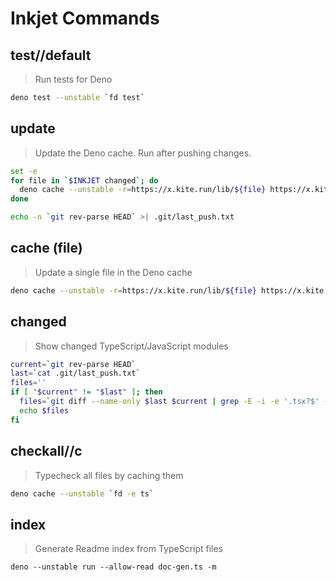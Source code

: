 # Inkjet Commands

## test//default

> Run tests for Deno

```sh
deno test --unstable `fd test`
```

## update

> Update the Deno cache. Run after pushing changes.

```bash
set -e
for file in `$INKJET changed`; do
  deno cache --unstable -r=https://x.kite.run/lib/${file} https://x.kite.run/lib/${file}
done

echo -n `git rev-parse HEAD` >| .git/last_push.txt
```

## cache (file)

> Update a single file in the Deno cache

```sh
deno cache --unstable -r=https://x.kite.run/lib/${file} https://x.kite.run/lib/${file}
```

## changed

> Show changed TypeScript/JavaScript modules

```sh
current=`git rev-parse HEAD`
last=`cat .git/last_push.txt`
files=''
if [ "$current" != "$last" ]; then
  files=`git diff --name-only $last $current | grep -E -i -e '.tsx?$' -e '.jsx?$' | grep -E -v '^npm/'`
  echo $files
fi
```

## checkall//c

> Typecheck all files by caching them

```sh
deno cache --unstable `fd -e ts`
```

## index

> Generate Readme index from TypeScript files

```
deno --unstable run --allow-read doc-gen.ts -m
```
